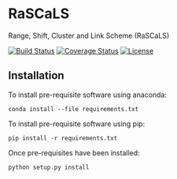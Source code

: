 # RaSCaLS
Range, Shift, Cluster and Link Scheme (RaSCaLS)

[![Build Status](https://www.travis-ci.com/moeyensj/RaSCaLS.svg?token=sWjpnqPgpHyuq3j7qPuj&branch=master)](https://www.travis-ci.com/moeyensj/RaSCaLS)
[![Coverage Status](https://coveralls.io/repos/github/moeyensj/RaSCaLS/badge.svg?t=Eu0phN)](https://coveralls.io/github/moeyensj/RaSCaLS)
[![License](https://img.shields.io/badge/License-BSD%203--Clause-blue.svg)](https://opensource.org/licenses/BSD-3-Clause)

## Installation
To install pre-requisite software using anaconda: 

```conda install --file requirements.txt```

To install pre-requisite software using pip:

```pip install -r requirements.txt```

Once pre-requisites have been installed:

```python setup.py install```
